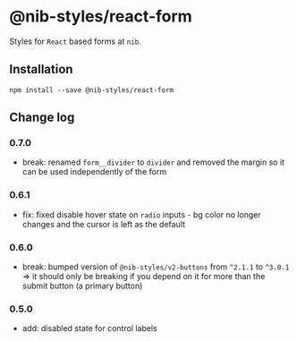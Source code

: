 # @nib-styles/react-form

Styles for `React` based forms at `nib`.

## Installation

    npm install --save @nib-styles/react-form

## Change log

### 0.7.0

- break: renamed `form__divider` to `divider` and removed the margin so it can be used independently of the form

### 0.6.1

- fix: fixed disable hover state on `radio` inputs - bg color no longer changes and the cursor is left as the default

### 0.6.0

- break: bumped version of `@nib-styles/v2-buttons` from `^2.1.1` to `^3.0.1` => it should only be breaking if you depend on it for more than the submit button (a primary button)

### 0.5.0

- add: disabled state for control labels
